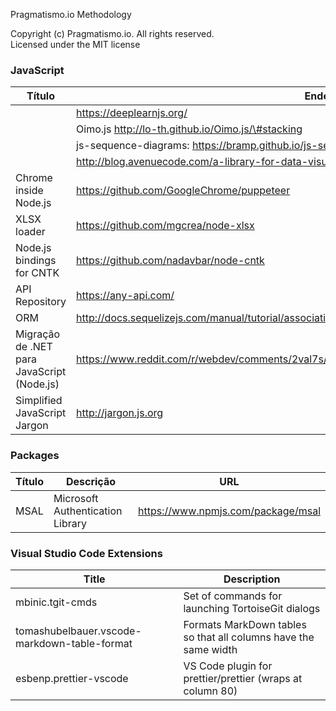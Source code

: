 Pragmatismo.io Methodology

Copyright (c) Pragmatismo.io. All rights reserved.                          
Licensed under the MIT license                                              


### JavaScript

| Título | Endereço                                                            |
|--------|---------------------------------------------------------------------|
|        																		| https://deeplearnjs.org/                                            |
|        																		| Oimo.js http://lo-th.github.io/Oimo.js/\#stacking                   |
|        																		| js-sequence-diagrams: https://bramp.github.io/js-sequence-diagrams/ |
|        																		| http://blog.avenuecode.com/a-library-for-data-visualization-d3.js   |
| Chrome inside Node.js        													| https://github.com/GoogleChrome/puppeteer|
| XLSX loader                       											| https://github.com/mgcrea/node-xlsx      |
| Node.js bindings for CNTK         											| https://github.com/nadavbar/node-cntk    |
| API Repository 																| https://any-api.com/|
| ORM 																			| http://docs.sequelizejs.com/manual/tutorial/associations.html
| Migração de .NET para JavaScript (Node.js)									| https://www.reddit.com/r/webdev/comments/2val7s/as_a_net_developer_do_i_need_to_care_about_nodejs |
| Simplified JavaScript Jargon 													| http://jargon.js.org |

### Packages

| Título | Descrição                                                            | URL |
|--------|---------------------------------------------------------------------|-----------------|
| MSAL | Microsoft Authentication Library | https://www.npmjs.com/package/msal|


### Visual Studio Code Extensions


| Title | Description | 
| ------|-------------|
| mbinic.tgit-cmds | Set of commands for launching TortoiseGit dialogs |
| tomashubelbauer.vscode-markdown-table-format | Formats MarkDown tables so that all columns have the same width |
| esbenp.prettier-vscode | VS Code plugin for prettier/prettier (wraps at column 80) |
